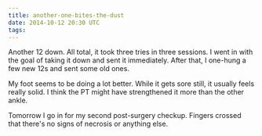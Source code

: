 ```yaml
---
title: another-one-bites-the-dust
date: 2014-10-12 20:30 UTC
tags:
---
```


Another 12 down. All total, it took three tries in three sessions. I went in with the goal of taking it down and sent it immediately. After that, I one-hung a few new 12s and sent some old ones. 

My foot seems to be doing a lot better. While it gets sore still, it usually feels really solid. I think the PT might have strengthened it more than the other ankle.

Tomorrow I go in for my second post-surgery checkup. Fingers crossed that there's no signs of necrosis or anything else.  
